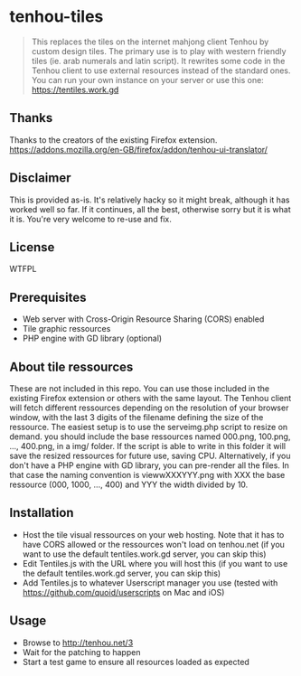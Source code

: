 # tenhou-tiles

> This replaces the tiles on the internet mahjong client Tenhou by custom design tiles.
> The primary use is to play with western friendly tiles (ie. arab numerals and latin script).
> It rewrites some code in the Tenhou client to use external resources instead of the standard ones.
> You can run your own instance on your server or use this one: https://tentiles.work.gd

## Thanks

Thanks to the creators of the existing Firefox extension.
https://addons.mozilla.org/en-GB/firefox/addon/tenhou-ui-translator/

## Disclaimer

This is provided as-is. It's relatively hacky so it might break, although it has worked well so far. If it continues, all the best, otherwise sorry but it is what it is. You're very welcome to re-use and fix.

## License

WTFPL

## Prerequisites

* Web server with Cross-Origin Resource Sharing (CORS) enabled
* Tile graphic ressources
* PHP engine with GD library (optional)

## About tile ressources

These are not included in this repo.
You can use those included in the existing Firefox extension or others with the same layout.
The Tenhou client will fetch different ressources depending on the resolution of your browser window, with the last 3 digits of the filename defining the size of the ressource.
The easiest setup is to use the serveimg.php script to resize on demand.
you should include the base ressources named 000.png, 100.png, ..., 400.png, in a img/ folder. If the script is able to write in this folder it will save the resized ressources for future use, saving CPU.
Alternatively, if you don't have a PHP engine with GD library, you can pre-render all the files. In that case the naming convention is viewwXXXYYY.png with XXX the base ressource (000, 1000, ..., 400) and YYY the width divided by 10.

## Installation

* Host the tile visual ressources on your web hosting. Note that it has to have CORS allowed or the ressources won't load on tenhou.net (if you want to use the default tentiles.work.gd server, you can skip this)
* Edit Tentiles.js with the URL where you will host this (if you want to use the default tentiles.work.gd server, you can skip this)
* Add Tentiles.js to whatever Userscript manager you use (tested with https://github.com/quoid/userscripts on Mac and iOS)

## Usage

* Browse to http://tenhou.net/3
* Wait for the patching to happen
* Start a test game to ensure all resources loaded as expected
